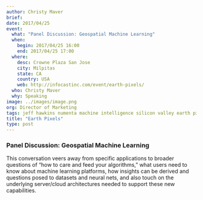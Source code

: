 ```yaml
---
author: Christy Maver
brief:
date: 2017/04/25
event:
  what: "Panel Discussion: Geospatial Machine Learning"
  when:
    begin: 2017/04/25 16:00
    end: 2017/04/25 17:00
  where:
    desc: Crowne Plaza San Jose
    city: Milpitas
    state: CA
    country: USA
    web: http://infocastinc.com/event/earth-pixels/
  who: Christy Maver
  why: Speaking
image: ../images/image.png
org: Director of Marketing
tags: jeff hawkins numenta machine intelligence silicon valley earth pixels
title: "Earth Pixels"
type: post
---
```


### Panel Discussion: Geospatial Machine Learning

This conversation veers away from specific applications to broader questions of “how to care and feed your algorithms,” what users need to know about machine learning platforms, how insights can be derived and questions posed to datasets and neural nets, and also touch on the underlying server/cloud architectures needed to support these new capabilities.
